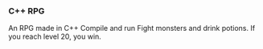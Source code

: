 ### C++ RPG
An RPG made in C++
Compile and run
Fight monsters and drink potions.
If you reach level 20, you win.

